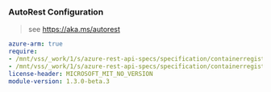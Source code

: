### AutoRest Configuration

> see https://aka.ms/autorest

``` yaml
azure-arm: true
require:
- /mnt/vss/_work/1/s/azure-rest-api-specs/specification/containerregistry/resource-manager/readme.md
- /mnt/vss/_work/1/s/azure-rest-api-specs/specification/containerregistry/resource-manager/readme.go.md
license-header: MICROSOFT_MIT_NO_VERSION
module-version: 1.3.0-beta.3
```

